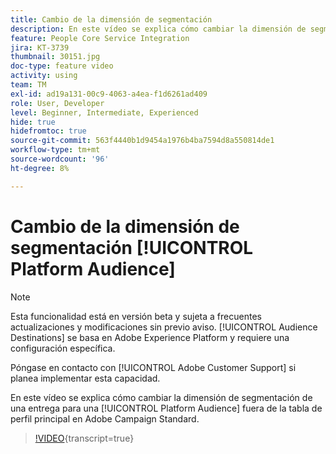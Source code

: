 ```yaml
---
title: Cambio de la dimensión de segmentación
description: En este vídeo se explica cómo cambiar la dimensión de segmentación de una entrega para una audiencia de Platform fuera de la tabla de perfil principal en Adobe Campaign Standard.
feature: People Core Service Integration
jira: KT-3739
thumbnail: 30151.jpg
doc-type: feature video
activity: using
team: TM
exl-id: ad19a131-00c9-4063-a4ea-f1d6261ad409
role: User, Developer
level: Beginner, Intermediate, Experienced
hide: true
hidefromtoc: true
source-git-commit: 563f4440b1d9454a1976b4ba7594d8a550814de1
workflow-type: tm+mt
source-wordcount: '96'
ht-degree: 8%

---
```


# Cambio de la dimensión de segmentación [!UICONTROL Platform Audience]

>[!NOTE]
>
>Esta funcionalidad está en versión beta y sujeta a frecuentes actualizaciones y modificaciones sin previo aviso. [!UICONTROL Audience Destinations] se basa en Adobe Experience Platform y requiere una configuración específica.
>
>Póngase en contacto con [!UICONTROL Adobe Customer Support] si planea implementar esta capacidad.

En este vídeo se explica cómo cambiar la dimensión de segmentación de una entrega para una [!UICONTROL Platform Audience] fuera de la tabla de perfil principal en Adobe Campaign Standard.

>[!VIDEO](https://video.tv.adobe.com/v/30151?learn=on){transcript=true}

